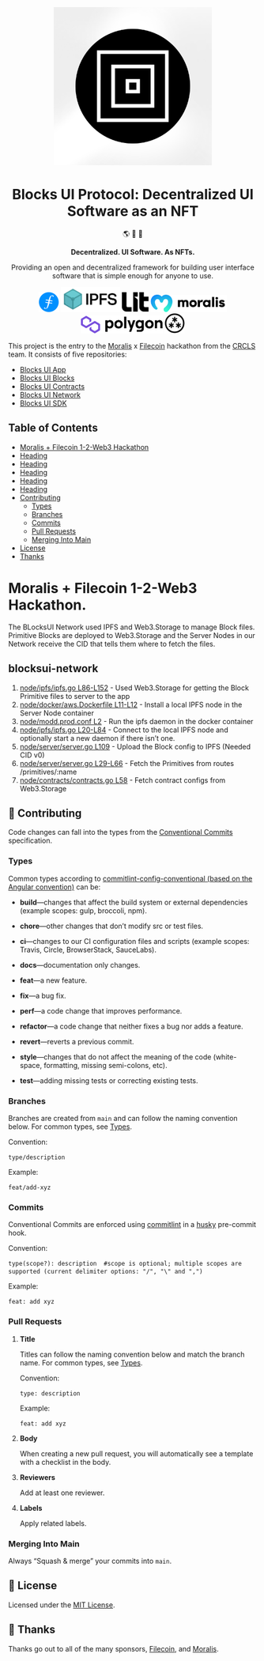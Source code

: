 <p align="center">
  <a href="https://blocksui.xyz/">
    <img alt="Blocks UI Protocol" src="assets/blocksui.png" width="320" />
  </a>
</p>

<h1 align="center">
  Blocks UI Protocol: Decentralized UI Software as an NFT
</h1>

<p align="center">
  🌎 💽 🤑
</p>

<p align="center">
  <strong>
    Decentralized. UI Software. As NFTs.
  </strong>
</p>

<p align="center">
  Providing an open and decentralized framework for building user interface software that is simple enough for anyone to use.
</p>

<p align="center">
  <a href="https://filecoin.io/" style="display: inline-block">
    <img src="assets/filecoin.svg" alt="Filecoin logo" width="40">
  </a>
  <a href="https://ipfs.tech/" style="display: inline-block">
    <img src="assets/ipfs.svg" alt="IPFS logo" width="120">
  </a>
  <a href="https://litprotocol.com/" style="display: inline-block">
    <img src="assets/lit-protocol.svg" alt="Lit Protocol logo" width="54">
  </a>
  <a href="https://moralis.io/" style="display: inline-block">
    <img src="assets/moralis.svg" alt="Moralis logo" width="154">
  </a>
  <a href="https://polygon.technology/" style="display: inline-block">
    <img src="assets/polygon.svg" alt="Polygon logo" width="166">
  </a>
  <a href="https://web3.storage/" style="display: inline-block">
    <img src="assets/web3-storage.svg" alt="Web3 Storage logo" width="40">
  </a>
</p>

This project is the entry to the [Moralis](https://moralis.io/) x [Filecoin](https://filecoin.io/) hackathon from the [CRCLS](https://github.com/crcls) team. It consists of five repositories:

- [Blocks UI App](https://github.com/crcls/blocksui-app)
- [Blocks UI Blocks](https://github.com/crcls/blocksui-blocks)
- [Blocks UI Contracts](https://github.com/crcls/blocksui-contract)
- [Blocks UI Network](https://github.com/crcls/blocksui-network)
- [Blocks UI SDK](https://github.com/crcls/blocksui-sdk)

## Table of Contents

- [Moralis + Filecoin 1-2-Web3 Hackathon](#-moralis--filecoin-1-2-web3-hackathon)
- [Heading](#-heading)
- [Heading](#-heading)
- [Heading](#-heading)
- [Heading](#-heading)
- [Heading](#-heading)
- [Contributing](#-contributing)
  - [Types](#types)
  - [Branches](#branches)
  - [Commits](#commits)
  - [Pull Requests](#pull-requests)
  - [Merging Into Main](#merging-into-main)
- [License](#-license)
- [Thanks](#-thanks)

# Moralis + Filecoin 1-2-Web3 Hackathon.

The BLocksUI Network used IPFS and Web3.Storage to manage Block files.
Primitive Blocks are deployed to Web3.Storage and the Server Nodes in
our Network receive the CID that tells them where to fetch the files.

## blocksui-network

1. [node/ipfs/ipfs.go L86-L152](https://github.com/crcls/blocksui-network/blob/main/node/ipfs/ipfs.go#L86-L152) - Used Web3.Storage for getting the Block Primitive files to server to the app
2. [node/docker/aws.Dockerfile L11-L12](https://github.com/crcls/blocksui-network/blob/main/node/docker/aws.Dockerfile#L11-L12) - Install a local IPFS node in the Server Node container
3. [node/modd.prod.conf L2](https://github.com/crcls/blocksui-network/blob/main/node/modd.prod.conf#L2) - Run the ipfs daemon in the docker container
4. [node/ipfs/ipfs.go L20-L84](https://github.com/crcls/blocksui-network/blob/main/node/ipfs/ipfs.go#L20-L84) - Connect to the local IPFS node and optionally start a new daemon if there isn’t one.
5. [node/server/server.go L109](https://github.com/crcls/blocksui-network/blob/main/node/server/server.go#L109) - Upload the Block config to IPFS (Needed CID v0)
6. [node/server/server.go L29-L66](https://github.com/crcls/blocksui-network/blob/main/node/server/server.go#L29-L66) - Fetch the Primitives from routes /primitives/:name
7. [node/contracts/contracts.go L58](https://github.com/crcls/blocksui-network/blob/main/node/contracts/contract.go#L58) - Fetch contract configs from Web3.Storage

## 🤝 Contributing

Code changes can fall into the types from the [Conventional Commits](https://www.conventionalcommits.org/en/v1.0.0/) specification.

### Types

Common types according to [commitlint-config-conventional (based on the Angular convention)](https://github.com/conventional-changelog/commitlint/tree/master/@commitlint/config-conventional#type-enum) can be:

- **build**—changes that affect the build system or external dependencies (example scopes: gulp, broccoli, npm).

- **chore**—other changes that don’t modify src or test files.

- **ci**—changes to our CI configuration files and scripts (example scopes: Travis, Circle, BrowserStack, SauceLabs).

- **docs**—documentation only changes.

- **feat**—a new feature.

- **fix**—a bug fix.

- **perf**—a code change that improves performance.

- **refactor**—a code change that neither fixes a bug nor adds a feature.

- **revert**—reverts a previous commit.

- **style**—changes that do not affect the meaning of the code (white-space, formatting, missing semi-colons, etc).

- **test**—adding missing tests or correcting existing tests.

### Branches

Branches are created from `main` and can follow the naming convention below. For common types, see [Types](#types).

Convention:

```shell
type/description
```

Example:

```shell
feat/add-xyz
```

### Commits

Conventional Commits are enforced using [commitlint](https://commitlint.js.org/) in a [husky](https://github.com/typicode/husky) pre-commit hook.

Convention:

```shell
type(scope?): description  #scope is optional; multiple scopes are supported (current delimiter options: "/", "\" and ",")
```

Example:

```shell
feat: add xyz
```

### Pull Requests

1.  **Title**

    Titles can follow the naming convention below and match the branch name. For common types, see [Types](#types).

    Convention:

    ```shell
    type: description
    ```

    Example:

    ```shell
    feat: add xyz
    ```

2.  **Body**

    When creating a new pull request, you will automatically see a template with a checklist in the body.

3.  **Reviewers**

    Add at least one reviewer.

4.  **Labels**

    Apply related labels.

### Merging Into Main

Always “Squash & merge” your commits into `main`.

## 🧐 License

Licensed under the [MIT License](./LICENSE).

## 💜 Thanks

Thanks go out to all of the many sponsors, [Filecoin](https://filecoin.io/), and [Moralis](https://moralis.io/).
